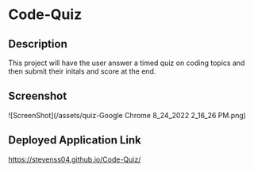 # Code-Quiz

## Description

This project will have the user answer a timed quiz on coding topics and then submit their initals and score at the end.

## Screenshot

![ScreenShot](/assets/quiz-Google Chrome 8_24_2022 2_16_26 PM.png)

## Deployed Application Link

https://stevenss04.github.io/Code-Quiz/
